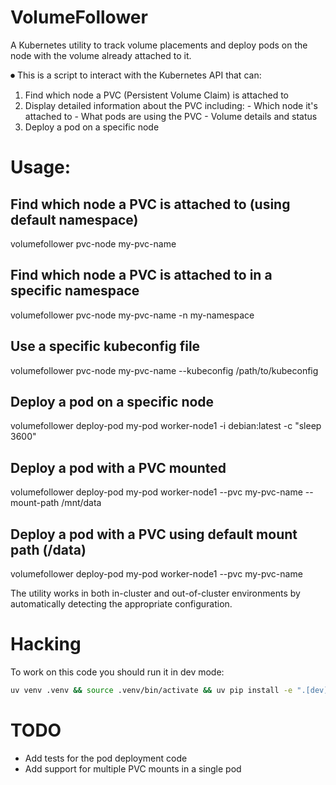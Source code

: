 # VolumeFollower

A Kubernetes utility to track volume placements and deploy pods
on the node with the volume already attached to it.

⏺ This is a script to interact with the Kubernetes API that can:

  1. Find which node a PVC (Persistent Volume Claim) is attached to
  2. Display detailed information about the PVC including:
    - Which node it's attached to
    - What pods are using the PVC
    - Volume details and status
  3. Deploy a pod on a specific node

# Usage:

  ## Find which node a PVC is attached to (using default namespace)
  volumefollower pvc-node my-pvc-name

  ## Find which node a PVC is attached to in a specific namespace
  volumefollower pvc-node my-pvc-name -n my-namespace

  ## Use a specific kubeconfig file
  volumefollower pvc-node my-pvc-name --kubeconfig /path/to/kubeconfig

  ## Deploy a pod on a specific node
  volumefollower deploy-pod my-pod worker-node1 -i debian:latest -c "sleep 3600"

  ## Deploy a pod with a PVC mounted
  volumefollower deploy-pod my-pod worker-node1 --pvc my-pvc-name --mount-path /mnt/data

  ## Deploy a pod with a PVC using default mount path (/data)
  volumefollower deploy-pod my-pod worker-node1 --pvc my-pvc-name

  The utility works in both in-cluster and out-of-cluster environments by automatically detecting the appropriate configuration.

# Hacking
To work on this code you should run it in dev mode:
```bash
uv venv .venv && source .venv/bin/activate && uv pip install -e ".[dev]"
```
# TODO
- Add tests for the pod deployment code
- Add support for multiple PVC mounts in a single pod
